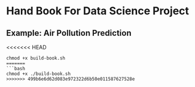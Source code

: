 # Hand Book For Data Science Project 

## Example: Air Pollution Prediction

<<<<<<< HEAD
```
chmod +x build-book.sh
=======
```bash
chmod +x ./build-book.sh
>>>>>>> 499b6e6d62d083e972322d6b50e011587627528e
```